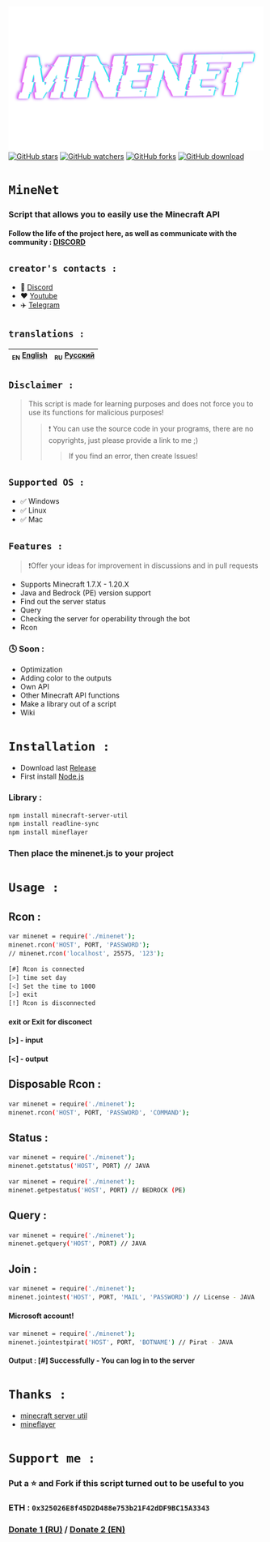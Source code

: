 ![Header](/IMG/1.png)
<a href="https://github.com/YTFort/24-Aternos/stargazers"><img src="https://badgen.net/github/stars/YTFort/24-Aternos" alt="GitHub stars"/></a>
<a href="https://github.com/YTFort/24-Aternos"><img src="https://badgen.net/github/watchers/YTFort/24-Aternos" alt="GitHub watchers"/></a>
<a href="https://github.com/YTFort/24-Aternos"><img src="https://badgen.net/github/forks/YTFort/24-Aternos" alt="GitHub forks"/></a>
<a href="https://github.com/YTFort/24-Aternos/releases"><img src="https://badgen.net/github/assets-dl/YTFort/24-Aternos" alt="GitHub download"/></a>

# `MineNet`
### Script that allows you to easily use the Minecraft API
#### Follow the life of the project here, as well as communicate with the community : [DISCORD](https://discord.gg/bjgpVAxgyE)

## `creator's contacts :`
- 👾 [Discord](https://discord.gg/bjgpVAxgyE)
- ❤️ [Youtube](https://youtube.com/c/fortcote)
- ✈️ [Telegram](https://t.me/FortcoteTG)

## `translations :`
| <sub>EN</sub> [English](README.md) | <sub>RU</sub> [Русский](README_RU.md) |
|-------------------------|----------------------------|

## `Disclaimer :`
> This script is made for learning purposes and does not force you to use its functions for malicious purposes!
>> ❗ You can use the source code in your programs, there are no copyrights, just please provide a link to me ;)
>>> If you find an error, then create Issues!

## `Supported OS :`

 * ✅ Windows
 * ✅ Linux
 * ✅ Mac

## `Features :`

> ❗Offer your ideas for improvement in discussions and in pull requests

 * Supports Minecraft 1.7.X - 1.20.X
 * Java and Bedrock (PE) version support
 * Find out the server status
 * Query
 * Checking the server for operability through the bot
 * Rcon
### 🕓 Soon :
 * Optimization
 * Adding color to the outputs
 * Own API
 * Other Minecraft API functions
 * Make a library out of a script
 * Wiki

# `Installation :`

 * Download last [Release](https://github.com/YTFort/24-Aternos/releases)
 * First install [Node.js](https://nodejs.dev)

### Library :
```bash
npm install minecraft-server-util
npm install readline-sync
npm install mineflayer
```

### Then place the **minenet.js** to your project

# `Usage :`

## Rcon :
```bash
var minenet = require('./minenet');
minenet.rcon('HOST', PORT, 'PASSWORD');
// minenet.rcon('localhost', 25575, '123');
```
```bash
[#] Rcon is connected
[>] time set day
[<] Set the time to 1000
[>] exit
[!] Rcon is disconnected
```

#### exit or Exit for disconect
#### [>] - input
#### [<] - output

## Disposable Rcon :
```bash
var minenet = require('./minenet');
minenet.rcon('HOST', PORT, 'PASSWORD', 'COMMAND');
```

## Status :
```bash
var minenet = require('./minenet');
minenet.getstatus('HOST', PORT) // JAVA
```
```bash
var minenet = require('./minenet');
minenet.getpestatus('HOST', PORT) // BEDROCK (PE)
```

## Query :
```bash
var minenet = require('./minenet');
minenet.getquery('HOST', PORT) // JAVA
```

## Join :
```bash
var minenet = require('./minenet');
minenet.jointest('HOST', PORT, 'MAIL', 'PASSWORD') // License - JAVA
```
#### Microsoft account!
```bash
var minenet = require('./minenet');
minenet.jointestpirat('HOST', PORT, 'BOTNAME') // Pirat - JAVA
```
#### Output : [#] Successfully - You can log in to the server


# `Thanks :`

- [minecraft server util](https://github.com/PassTheMayo/minecraft-server-util)
- [mineflayer](https://github.com/PrismarineJS/mineflayer)

# `Support me :`

### **Put a ⭐ and Fork if this script turned out to be useful to you**
### ETH : `0x325026E8f45D2D488e753b21F42dDF9BC15A3343`
### [Donate 1 (RU)](https://www.donationalerts.com/r/fortcotetm) / [Donate 2 (EN)](https://new.donatepay.ru/@924403)
